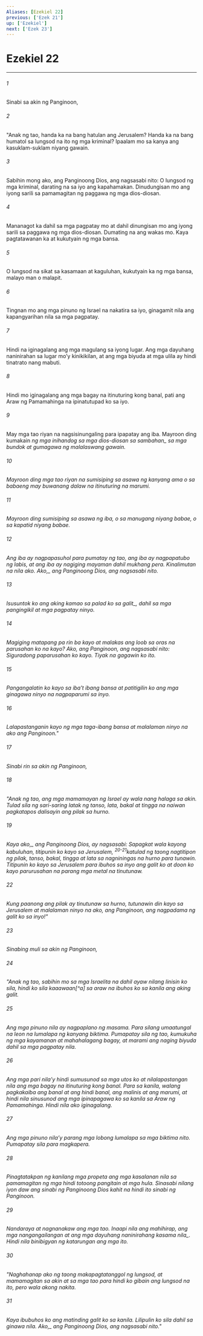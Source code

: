 ```yaml
---
Aliases: [Ezekiel 22]
previous: ['Ezek 21']
up: ['Ezekiel']
next: ['Ezek 23']
---
```

# Ezekiel 22

***






















###### 1 










Sinabi sa akin ng Panginoon, 





















###### 2 










"Anak ng tao, handa ka na bang hatulan ang Jerusalem? Handa ka na bang humatol sa lungsod na ito ng mga kriminal? Ipaalam mo sa kanya ang kasuklam-suklam niyang gawain. 





















###### 3 










Sabihin mong ako, ang Panginoong Dios, ang nagsasabi nito: O lungsod ng mga kriminal, darating na sa iyo ang kapahamakan. Dinudungisan mo ang iyong sarili sa pamamagitan ng paggawa ng mga dios-diosan. 





















###### 4 










Mananagot ka dahil sa mga pagpatay mo at dahil dinungisan mo ang iyong sarili sa paggawa ng mga dios-diosan. Dumating na ang wakas mo. Kaya pagtatawanan ka at kukutyain ng mga bansa. 





















###### 5 










O lungsod na sikat sa kasamaan at kaguluhan, kukutyain ka ng mga bansa, malayo man o malapit. 





















###### 6 










Tingnan mo ang mga pinuno ng Israel na nakatira sa iyo, ginagamit nila ang kapangyarihan nila sa mga pagpatay. 





















###### 7 










Hindi na iginagalang ang mga magulang sa iyong lugar. Ang mga dayuhang naninirahan sa lugar moʼy kinikikilan, at ang mga biyuda at mga ulila ay hindi tinatrato nang mabuti. 





















###### 8 










Hindi mo iginagalang ang mga bagay na itinuturing kong banal, pati ang Araw ng Pamamahinga na ipinatutupad ko sa iyo. 





















###### 9 










May mga tao riyan na nagsisinungaling para ipapatay ang iba. Mayroon ding kumakain <i class="trans-change">ng mga inihandog sa mga dios-diosan sa sambahan_ sa mga bundok at gumagawa ng malalaswang gawain. 





















###### 10 










Mayroon ding mga tao riyan na sumisiping sa asawa ng kanyang ama o sa babaeng may buwanang dalaw na itinuturing na marumi. 





















###### 11 










Mayroon ding sumisiping sa asawa ng iba, o sa manugang niyang babae, o sa kapatid niyang babae. 





















###### 12 










Ang iba ay nagpapasuhol para pumatay ng tao, ang iba ay nagpapatubo ng labis, at ang iba ay nagiging mayaman dahil mukhang pera. Kinalimutan na nila ako. <i class="trans-change">Ako,_ ang Panginoong Dios, ang nagsasabi nito. 





















###### 13 










Isusuntok ko ang aking kamao sa palad ko <i class="trans-change">sa galit_, dahil sa mga pangingikil at mga pagpatay ninyo. 





















###### 14 










Magiging matapang pa rin ba kayo at malakas ang loob sa oras na parusahan ko na kayo? Ako, ang Panginoon, ang nagsasabi nito: Siguradong paparusahan ko kayo. Tiyak na gagawin ko ito. 





















###### 15 










Pangangalatin ko kayo sa ibaʼt ibang bansa at patitigilin ko ang mga ginagawa ninyo na nagpaparumi sa inyo. 





















###### 16 










Lalapastanganin kayo ng mga taga-ibang bansa at malalaman ninyo na ako ang Panginoon." 





















###### 17 










Sinabi rin sa akin ng Panginoon, 





















###### 18 










"Anak ng tao, ang mga mamamayan ng Israel ay wala nang halaga sa akin. Tulad sila ng sari-saring latak ng tanso, lata, bakal at tingga na naiwan pagkatapos dalisayin ang pilak sa hurno. 





















###### 19 










Kaya <i class="trans-change">ako,_ ang Panginoong Dios, ay nagsasabi: Sapagkat wala kayong kabuluhan, titipunin ko kayo sa Jerusalem, <sup class="versenum">20-21</sup>katulad ng taong nagtitipon ng pilak, tanso, bakal, tingga at lata sa nagniningas na hurno para tunawin. Titipunin ko kayo sa Jerusalem para ibuhos sa inyo ang galit ko at doon ko kayo parurusahan na parang mga metal na tinutunaw. 





















###### 22 










Kung paanong ang pilak ay tinutunaw sa hurno, tutunawin din kayo sa Jerusalem at malalaman ninyo na ako, ang Panginoon, ang nagpadama ng galit ko sa inyo!" 





















###### 23 










Sinabing muli sa akin ng Panginoon, 





















###### 24 










"Anak ng tao, sabihin mo sa mga Israelita na dahil ayaw nilang linisin ko sila, hindi ko sila kaaawaan[^a] sa araw na ibuhos ko sa kanila ang aking galit. 





















###### 25 










Ang mga pinuno nila ay nagpaplano ng masama. Para silang umaatungal na leon na lumalapa ng kanyang biktima. Pumapatay sila ng tao, kumukuha ng mga kayamanan at mahahalagang bagay, at marami ang naging biyuda dahil sa mga pagpatay nila. 





















###### 26 










Ang mga pari nilaʼy hindi sumusunod sa mga utos ko at nilalapastangan nila ang mga bagay na itinuturing kong banal. Para sa kanila, walang pagkakaiba ang banal at ang hindi banal, ang malinis at ang marumi, at hindi nila sinusunod ang mga ipinapagawa ko sa kanila sa Araw ng Pamamahinga. Hindi nila ako iginagalang. 





















###### 27 










Ang mga pinuno nilaʼy parang mga lobong lumalapa sa mga biktima nito. Pumapatay sila para magkapera. 





















###### 28 










Pinagtatakpan ng kanilang mga propeta ang mga kasalanan nila sa pamamagitan ng mga hindi totoong pangitain at mga hula. Sinasabi nilang iyon daw ang sinabi ng Panginoong Dios kahit na hindi ito sinabi ng Panginoon. 





















###### 29 










Nandaraya at nagnanakaw ang mga tao. Inaapi nila ang mahihirap, ang mga nangangailangan at ang mga dayuhang <i class="trans-change">naninirahang kasama nila_. Hindi nila binibigyan ng katarungan ang mga ito. 





















###### 30 










"Naghahanap ako ng taong makapagtatanggol ng lungsod, at mamamagitan sa akin at sa mga tao para hindi ko gibain ang lungsod na ito, pero wala akong nakita. 





















###### 31 










Kaya ibubuhos ko ang matinding galit ko sa kanila. Lilipulin ko sila dahil sa ginawa nila. <i class="trans-change">Ako,_ ang Panginoong Dios, ang nagsasabi nito."
